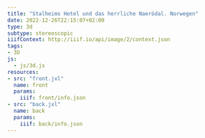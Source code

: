 ```yaml
---
title: "Stalheims Hotel und das herrliche Naerödal. Norwegen"
date: 2022-12-26T22:15:07+02:00
type: 3d
subtype: stereoscopic
iiifContext: http://iiif.io/api/image/2/context.json
tags:
- 3D
js:
  - js/3d.js
resources:
- src: "front.jxl"
  name: front
  params:
    iiif: front/info.json
- src: "back.jxl"
  name: back
  params:
    iiif: back/info.json
---
```

